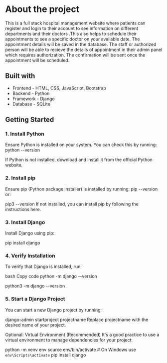 # About the project
This is a full stack hospital management website where patients can register and login to their account to see information on different departments and their doctors .This also helps to schedule their appointments to see a specific doctor on your available date.
The appointment details will be saved in the database. The staff or authorized person will be able to recieve the details of appointment in their admin panel which requires authorization. The confirmation will be sent once the appointment will be scheduled.
## Built with
* Frontend - HTML, CSS, JavaScript, Bootstrap
* Backend - Python
* Framework - Django
* Database - SQLite
## Getting Started
### 1. Install Python
Ensure Python is installed on your system. You can check this by running:
python --version

If Python is not installed, download and install it from the official Python website.

### 2. Install pip
Ensure pip (Python package installer) is installed by running:
pip --version
or:

pip3 --version
If not installed, you can install pip by following the instructions here.

### 3. Install Django
Install Django using pip:

pip install django

### 4. Verify Installation
To verify that Django is installed, run:

bash
Copy code
python -m django --version

python3 -m django --version

### 5. Start a Django Project
You can start a new Django project by running:

django-admin startproject projectname
Replace projectname with the desired name of your project.

Optional: Virtual Environment (Recommended)
It's a good practice to use a virtual environment to manage dependencies for your project:

python -m venv env
source env/bin/activate  # On Windows use `env\Scripts\activate`
pip install django
